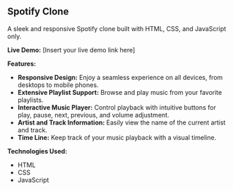 ## Spotify Clone

A sleek and responsive Spotify clone built with HTML, CSS, and JavaScript only.

**Live Demo:** [Insert your live demo link here]

**Features:**

* **Responsive Design:** Enjoy a seamless experience on all devices, from desktops to mobile phones.
* **Extensive Playlist Support:** Browse and play music from your favorite playlists.
* **Interactive Music Player:** Control playback with intuitive buttons for play, pause, next, previous, and volume adjustment.
* **Artist and Track Information:** Easily view the name of the current artist and track.
* **Time Line:** Keep track of your music playback with a visual timeline.

**Technologies Used:**

* HTML
* CSS
* JavaScript
